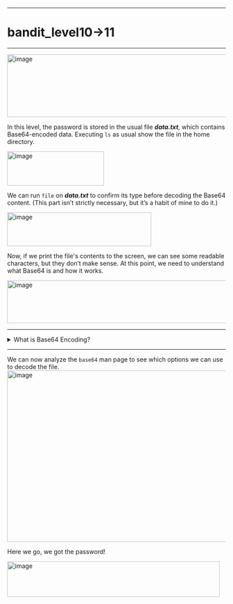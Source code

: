 ***
# bandit_level10->11
***
<img width="661" height="145" alt="image" src="https://github.com/user-attachments/assets/a9571a53-e435-40e4-97dd-a62653a8a621" />

In this level, the password is stored in the usual file ***data.txt***, which contains Base64-encoded data.
Executing `ls` as usual show the file in the home directory.  
  
<img width="223" height="79" alt="image" src="https://github.com/user-attachments/assets/7827e83f-84b9-44e1-af51-1f1949717343" />  

We can run `file` on ***data.txt*** to confirm its type before decoding the Base64 content. (This part isn’t strictly necessary, but it’s a habit of mine to do it.)
  
<img width="332" height="78" alt="image" src="https://github.com/user-attachments/assets/d856e3ca-bbfb-461b-b111-f458a65681fa" />  

Now, if we print the file's contents to the screen, we can see some readable characters, but they don’t make sense. At this point, we need to understand what Base64 is and how it works.
  
<img width="695" height="99" alt="image" src="https://github.com/user-attachments/assets/44614b1e-497c-4bbd-bf70-e5adad340434" />  
  
***
<details>
  <summary> What is Base64 Encoding?  </summary>  
  
> Understanding what Base64 is and how it works isn’t essential to retrieve the password for this level.  
> However, it can be useful for future levels or challenges that involve Base64.  
> **Base64** has the purpose of encoding binary data or simply text into printable characters.  
> But how does it encode the data?  
> ***  
> Let's take as an example the word MAN  
>     
> The first thing to do is to take its binary code in ASCII, that is M=0100 1101, A=0100 0001, N=0100 1110.  
> It is important to represent the letters in 8 bits and not 7 bits. (Look at [ASCII's story](https://en.wikipedia.org/wiki/ASCII) to understand why the first ASCII characters were represented with 7 bits instead of 8.)  
> What ***Base64*** does is take the 3 bytes above or 24 bits (in this case) and divide them by 6. So the final representation will be this one:  
> | ASCII | M | A | N | - |  
> | --- | --- | --- | --- | --- |  
> | BINARY | 01001101 | 01000001 | 01001110 |  |  
> | BASE64 | 010011 | 010100 | 000101 | 001110 |  
>    
> In the first line we can observe three bytes in binary representing the word M-A-N.  
>     
> In the second line, we have the division that ***Base64*** encoding does to convert letters from ASCII to Base64.  
>     
> If we analyze the Base64 table (available here - [Base64 tables](https://en.wikipedia.org/wiki/Base64)) we can see that our quartet of 6 bits converted can be organized like this:    
> 010011 = T  
> 010100 = U  
> 000101 = F  
> 001110 = O  
>  
> At this point we have understood how ***Base64*** works, but only with resultant bits that are multiples of three (24/3=8%0).  
> ***  
> What happens if the resultant groups are not multiples of 3?    
>    
> Take for example the letter M; in the ASCII table it is the code 0100 1101 in binary.    
> If we start dividing into 6 bits we can see that the first group will be 010011.    
> For the second we do not have enough bits, so we fill the missing part of the group (6 bits) with zeros. The final result will be 01-0000.    
> We do this only with the groups that are not complete.    
> We now have two sets of 6 bits:    
> 010011 and 010000.    
> Due to the fact that ***Base64*** works in groups of 4 sets of bits, we complete the remaining part with the symbol `"="`.    
> The final result will be: **TQ==**.  
  
   
</details>
  
***  
  
We can now analyze the `base64` man page to see which options we can use to decode the file.  
<img width="810" height="396" alt="image" src="https://github.com/user-attachments/assets/a3f8f9b1-4506-45a3-8f4e-f35f5d028527" />  
  
Here we go, we got the password!  
  
<img width="490" height="82" alt="image" src="https://github.com/user-attachments/assets/83b15e6b-bd24-4897-9dae-47b415cc44cd" />    

  































